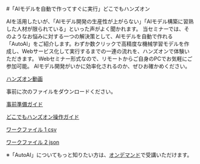 #「AIモデルを自動で作ってすぐに実行」どこでもハンズオン

AIを活用したいが、「AIモデル開発の生産性が上がらない」「AIモデル構築に習熟した人材が限られている」といった声がよく聞かれます。
当セミナーでは、そのようなお悩みに対する一つの解決策として、AIモデルを自動で作れる「AutoAI」をご紹介します。わずか数クリックで高精度な機械学習モデルを作成し、Webサービス化して実行するまでの一連の流れを、ハンズオンで体験いただきます。
Webセミナー形式なので、リモートからご自身のPCでお気軽にご参加可能。
AIモデル開発がいかに効率化されるのか、ぜひお確かめください。

[ハンズオン動画](https://event.on24.com/wcc/r/2190686/EF45A5BCCA6AE24AC12C8DFDB69E511C?partnerref=github)

事前に次のファイルをダウンロードください。

[事前準備ガイド](https://github.com/IBM/japan-technology/blob/main/webinars/AutoAI/set-up_for_hands-on.pdf)

[どこでもハンズオン操作ガイド](https://github.com/IBM/japan-technology/blob/main/webinars/AutoAI/hands-on_guide.pdf)

[ワークファイル 1 csv](https://raw.githubusercontent.com/IBM/japan-technology/main/webinars/AutoAI/bank-train_95031095JPJA.csv)

[ワークファイル 2 json](https://raw.githubusercontent.com/IBM/japan-technology/main/webinars/AutoAI/bank-market-test_96031096JPJA.json)

※「AutoAI」についてもっと知りたい方は、[オンデマンド](https://event.on24.com/wcc/r/2047086/6C2AC7AA5B635A406CA1EC9A19E2D2D9?partnerref=github)で受講いただけます。
